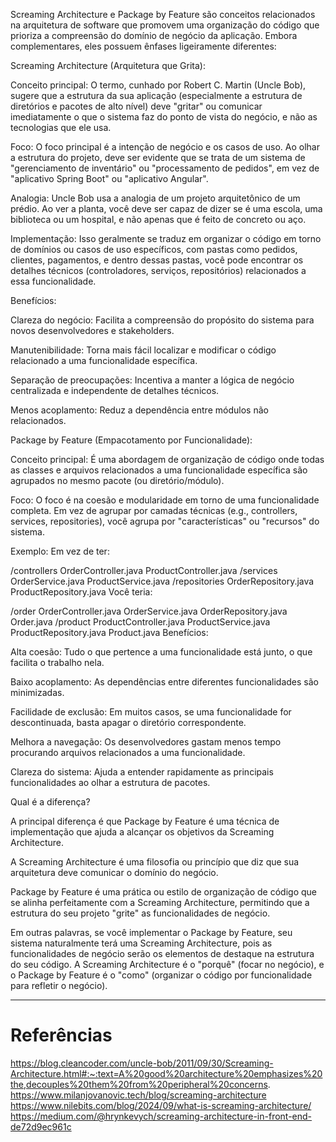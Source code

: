 Screaming Architecture e Package by Feature são conceitos relacionados na arquitetura de software que promovem uma organização do código que prioriza a compreensão do domínio de negócio da aplicação. Embora complementares, eles possuem ênfases ligeiramente diferentes:

Screaming Architecture (Arquitetura que Grita):

Conceito principal: O termo, cunhado por Robert C. Martin (Uncle Bob), sugere que a estrutura da sua aplicação (especialmente a estrutura de diretórios e pacotes de alto nível) deve "gritar" ou comunicar imediatamente o que o sistema faz do ponto de vista do negócio, e não as tecnologias que ele usa.

Foco: O foco principal é a intenção de negócio e os casos de uso. Ao olhar a estrutura do projeto, deve ser evidente que se trata de um sistema de "gerenciamento de inventário" ou "processamento de pedidos", em vez de "aplicativo Spring Boot" ou "aplicativo Angular".

Analogia: Uncle Bob usa a analogia de um projeto arquitetônico de um prédio. Ao ver a planta, você deve ser capaz de dizer se é uma escola, uma biblioteca ou um hospital, e não apenas que é feito de concreto ou aço.

Implementação: Isso geralmente se traduz em organizar o código em torno de domínios ou casos de uso específicos, com pastas como pedidos, clientes, pagamentos, e dentro dessas pastas, você pode encontrar os detalhes técnicos (controladores, serviços, repositórios) relacionados a essa funcionalidade.

Benefícios:

Clareza do negócio: Facilita a compreensão do propósito do sistema para novos desenvolvedores e stakeholders.

Manutenibilidade: Torna mais fácil localizar e modificar o código relacionado a uma funcionalidade específica.

Separação de preocupações: Incentiva a manter a lógica de negócio centralizada e independente de detalhes técnicos.

Menos acoplamento: Reduz a dependência entre módulos não relacionados.

Package by Feature (Empacotamento por Funcionalidade):

Conceito principal: É uma abordagem de organização de código onde todas as classes e arquivos relacionados a uma funcionalidade específica são agrupados no mesmo pacote (ou diretório/módulo).

Foco: O foco é na coesão e modularidade em torno de uma funcionalidade completa. Em vez de agrupar por camadas técnicas (e.g., controllers, services, repositories), você agrupa por "características" ou "recursos" do sistema.


Exemplo: Em vez de ter:

/controllers
    OrderController.java
    ProductController.java
/services
    OrderService.java
    ProductService.java
/repositories
    OrderRepository.java
    ProductRepository.java
Você teria:

/order
    OrderController.java
    OrderService.java
    OrderRepository.java
    Order.java
/product
    ProductController.java
    ProductService.java
    ProductRepository.java
    Product.java
Benefícios:

Alta coesão: Tudo o que pertence a uma funcionalidade está junto, o que facilita o trabalho nela.

Baixo acoplamento: As dependências entre diferentes funcionalidades são minimizadas.

Facilidade de exclusão: Em muitos casos, se uma funcionalidade for descontinuada, basta apagar o diretório correspondente.

Melhora a navegação: Os desenvolvedores gastam menos tempo procurando arquivos relacionados a uma funcionalidade.

Clareza do sistema: Ajuda a entender rapidamente as principais funcionalidades ao olhar a estrutura de pacotes.

Qual é a diferença?

A principal diferença é que Package by Feature é uma técnica de implementação que ajuda a alcançar os objetivos da Screaming Architecture.

A Screaming Architecture é uma filosofia ou princípio que diz que sua arquitetura deve comunicar o domínio do negócio.

Package by Feature é uma prática ou estilo de organização de código que se alinha perfeitamente com a Screaming Architecture, permitindo que a estrutura do seu projeto "grite" as funcionalidades de negócio.

Em outras palavras, se você implementar o Package by Feature, seu sistema naturalmente terá uma Screaming Architecture, pois as funcionalidades de negócio serão os elementos de destaque na estrutura do seu código. A Screaming Architecture é o "porquê" (focar no negócio), e o Package by Feature é o "como" (organizar o código por funcionalidade para refletir o negócio).

---
# Referências

https://blog.cleancoder.com/uncle-bob/2011/09/30/Screaming-Architecture.html#:~:text=A%20good%20architecture%20emphasizes%20the,decouples%20them%20from%20peripheral%20concerns.
https://www.milanjovanovic.tech/blog/screaming-architecture
https://www.nilebits.com/blog/2024/09/what-is-screaming-architecture/
https://medium.com/@hrynkevych/screaming-architecture-in-front-end-de72d9ec961c